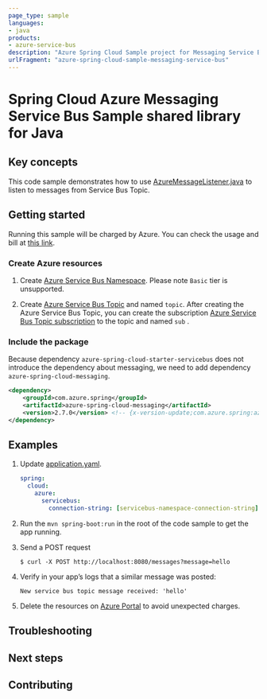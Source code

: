 ```yaml
---
page_type: sample
languages:
- java
products:
- azure-service-bus
description: "Azure Spring Cloud Sample project for Messaging Service Bus client library"
urlFragment: "azure-spring-cloud-sample-messaging-service-bus"
---
```


# Spring Cloud Azure Messaging Service Bus Sample shared library for Java

## Key concepts

This code sample demonstrates how to use [AzureMessageListener.java][annotation-azure-message-listener] to listen to messages from Service Bus Topic.

## Getting started

Running this sample will be charged by Azure. You can check the usage and bill at 
[this link][azure-account].



### Create Azure resources

1.  Create [Azure Service Bus Namespace][create-service-bus-namespace].
    Please note `Basic` tier is unsupported.
    
1.  Create [Azure Service Bus Topic][create-service-bus-topic] and named `topic`. After creating the Azure Service Bus Topic,
    you can create the subscription [Azure Service Bus Topic subscription][create-subscription] to the topic and named `sub` .


### Include the package
Because dependency `azure-spring-cloud-starter-servicebus` does not introduce the dependency about messaging, we need to add
dependency `azure-spring-cloud-messaging`.

[//]: # ({x-version-update-start;com.azure.spring:azure-spring-cloud-messaging;dependency})
```xml
<dependency>
    <groupId>com.azure.spring</groupId>
    <artifactId>azure-spring-cloud-messaging</artifactId>
    <version>2.7.0</version> <!-- {x-version-update;com.azure.spring:azure-spring-cloud-messaging;dependency} -->
</dependency>
```
[//]: # ({x-version-update-end})

## Examples

1. Update [application.yaml][application.yaml].
    ```yaml
    spring:
      cloud:
        azure:
          servicebus:
            connection-string: [servicebus-namespace-connection-string]
    ```

1.  Run the `mvn spring-boot:run` in the root of the code sample to get the app running.

1.  Send a POST request

        $ curl -X POST http://localhost:8080/messages?message=hello

1.  Verify in your app’s logs that a similar message was posted:

        New service bus topic message received: 'hello'

1.  Delete the resources on [Azure Portal][azure-portal] to avoid unexpected charges.

## Troubleshooting

## Next steps

## Contributing


<!-- LINKS -->

[azure-account]: https://azure.microsoft.com/account/
[azure-portal]: https://ms.portal.azure.com/
[create-service-bus-namespace]: https://docs.microsoft.com/azure/service-bus-messaging/service-bus-quickstart-topics-subscriptions-portal#create-a-namespace-in-the-azure-portal
[create-service-bus-topic]: https://docs.microsoft.com/azure/service-bus-messaging/service-bus-quickstart-topics-subscriptions-portal#create-a-topic-using-the-azure-portal
[create-subscription]: https://docs.microsoft.com/azure/service-bus-messaging/service-bus-quickstart-topics-subscriptions-portal#create-subscriptions-to-the-topic
[annotation-azure-message-listener]: https://github.com/Azure/azure-sdk-for-java/blob/azure-spring-boot_3.6.0/sdk/spring/azure-spring-cloud-messaging/src/main/java/com/azure/spring/messaging/annotation/AzureMessageListener.java
[application.yaml]: https://github.com/Azure-Samples/azure-spring-boot-samples/blob/main/servicebus/azure-spring-cloud-starter-servicebus/servicebus-operation/src/main/resources/application.yaml